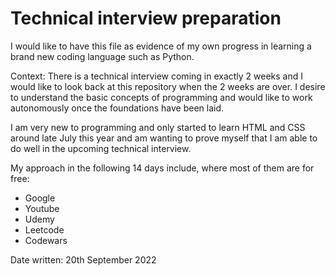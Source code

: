 # Technical interview preparation

I would like to have this file as evidence of my own progress in learning a brand new coding language such as Python. 

Context: There is a technical interview coming in exactly 2 weeks and I would like to look back at this repository when the 2 weeks are over. I desire to understand the basic concepts of programming and would like to work autonomously once the foundations have been laid.

I am very new to programming and only started to learn HTML and CSS around late July this year and am wanting to prove myself that I am able to do well in the upcoming technical interview.

My approach in the following 14 days include, where most of them are for free:

+ Google
+ Youtube
+ Udemy
+ Leetcode
+ Codewars

Date written: 20th September 2022
